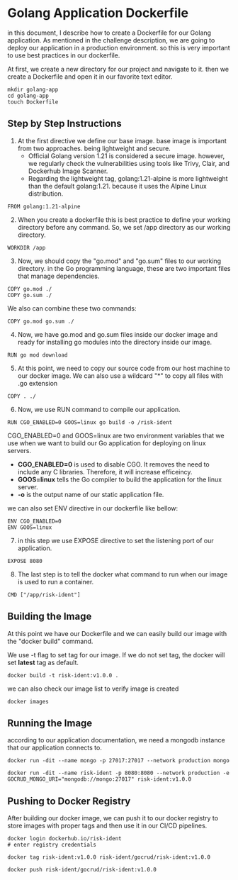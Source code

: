 # Golang Application Dockerfile
in this document, I describe how to create a Dockerfile for our Golang application. As mentioned in the challenge description, we are going to deploy our application in a production environment. so this is very important to use best practices in our dockerfile.

At first, we create a new directory for our project and navigate to it. then we create a Dockerfile and open it in our favorite text editor.
```
mkdir golang-app
cd golang-app
touch Dockerfile
```
## Step by Step Instructions 
1. At the first directive we define our base image. base image is important from two approaches. being lightweight and secure. 
    - Official Golang version 1.21 is considered a secure image. however, we regularly check the vulnerabilities using tools like Trivy, Clair, and Dockerhub Image Scanner.
    - Regarding the lightweight tag, golang:1.21-alpine is more lightweight than the default golang:1.21. because it uses the Alpine Linux distribution.
```
FROM golang:1.21-alpine
```
2. When you create a dockerfile this is best practice to define your working directory before any command. So, we set /app directory as our working directory.
```
WORKDIR /app
```
3. Now, we should copy the "go.mod" and "go.sum" files to our working directory. in the Go programming language, these are two important files that manage dependencies.
```
COPY go.mod ./
COPY go.sum ./
```
We also can combine these two commands:
```
COPY go.mod go.sum ./
```
4. Now, we have go.mod and go.sum files inside our docker image and ready for installing go modules into the directory inside our image.
```
RUN go mod download
```
5. At this point, we need to copy our source code from our host machine to our docker image. We can also use a wildcard "*" to copy all files with .go extension
```
COPY . ./
```

6. Now, we use RUN command to compile our application.

```
RUN CGO_ENABLED=0 GOOS=linux go build -o /risk-ident
```
CGO_ENABLED=0 and GOOS=linux are two environment variables that we use when we want to build our Go application for deploying on linux servers.
-  **CGO_ENABLED=0** is used to disable CGO. It removes the need to include any C libraries. Therefore, it will increase efficeincy. 
- **GOOS=linux** tells the Go compiler to build the application for the linux server.
- **-o** is the output name of our static application file.

we can also set ENV directive in our dockerfile like bellow:
```
ENV CGO_ENABLED=0
ENV GOOS=linux
```
7. in this step we use EXPOSE directive to set the listening port of our application. 
```
EXPOSE 8080
```

8. The last step is to tell the docker what command to run when our image is used to run a container.

```
CMD ["/app/risk-ident"]
```

## Building the Image
At this point we have our Dockerfile and we can easily build our image with the "docker build" command. 

We use -t flag to set tag for our image. If we do not set tag, the docker will set **latest** tag as default.
```
docker build -t risk-ident:v1.0.0 .
```
we can also check our image list to verify image is created
```
docker images
``` 

## Running the Image
according to our application documentation, we need a mongodb instance that our application connects to.
```
docker run -dit --name mongo -p 27017:27017 --network production mongo

docker run -dit --name risk-ident -p 8080:8080 --network production -e GOCRUD_MONGO_URI="mongodb://mongo:27017" risk-ident:v1.0.0
```

## Pushing to Docker Registry
After building our docker image, we can push it to our docker registry to store images with proper tags and then use it in our CI/CD pipelines.
```
docker login dockerhub.io/risk-ident
# enter registry credentials

docker tag risk-ident:v1.0.0 risk-ident/gocrud/risk-ident:v1.0.0

docker push risk-ident/gocrud/risk-ident:v1.0.0
```